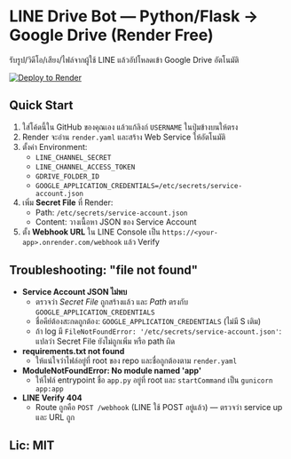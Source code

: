# LINE Drive Bot — Python/Flask → Google Drive (Render Free)

รับรูป/วิดีโอ/เสียง/ไฟล์จากผู้ใช้ LINE แล้วอัปโหลดเข้า Google Drive อัตโนมัติ

[![Deploy to Render](https://render.com/images/deploy-to-render-button.svg)](https://render.com/deploy?repo=https://github.com/USERNAME/line-drive-bot)

## Quick Start
1. ใส่โค้ดนี้ใน GitHub ของคุณเอง แล้วแก้ลิงก์ `USERNAME` ในปุ่มข้างบนให้ตรง
2. Render จะอ่าน `render.yaml` และสร้าง Web Service ให้อัตโนมัติ
3. ตั้งค่า Environment:
   - `LINE_CHANNEL_SECRET`
   - `LINE_CHANNEL_ACCESS_TOKEN`
   - `GDRIVE_FOLDER_ID`
   - `GOOGLE_APPLICATION_CREDENTIALS=/etc/secrets/service-account.json`
4. เพิ่ม **Secret File** ที่ Render:
   - Path: `/etc/secrets/service-account.json`
   - Content: วางเนื้อหา JSON ของ Service Account
5. ตั้ง **Webhook URL** ใน LINE Console เป็น `https://<your-app>.onrender.com/webhook` แล้ว Verify

## Troubleshooting: "file not found"
- **Service Account JSON ไม่พบ**  
  - ตรวจว่า *Secret File* ถูกสร้างแล้ว และ *Path* ตรงกับ `GOOGLE_APPLICATION_CREDENTIALS`
  - ชื่อคีย์ต้องสะกดถูกต้อง: `GOOGLE_APPLICATION_CREDENTIALS` (ไม่มี S เติม)
  - ถ้า log มี `FileNotFoundError: '/etc/secrets/service-account.json'`: แปลว่า Secret File ยังไม่ถูกเพิ่ม หรือ path ผิด
- **requirements.txt not found**  
  - ให้แน่ใจว่าไฟล์อยู่ที่ root ของ repo และชื่อถูกต้องตาม `render.yaml`
- **ModuleNotFoundError: No module named 'app'**  
  - ให้ไฟล์ entrypoint ชื่อ `app.py` อยู่ที่ root และ `startCommand` เป็น `gunicorn app:app`
- **LINE Verify 404**  
  - Route ถูกคือ `POST /webhook` (LINE ใช้ POST อยู่แล้ว) — ตรวจว่า service up และ URL ถูก

## Lic: MIT
